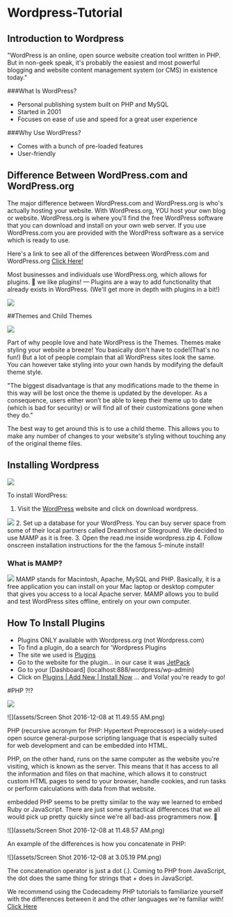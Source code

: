 # Wordpress-Tutorial
## Introduction to Wordpress
 "WordPress is an online, open source website creation tool written in PHP. But in non-geek speak, it's probably the easiest and most powerful blogging and website content management system (or CMS) in existence today."

###What Is WordPress?

  * Personal publishing system built on PHP and MySQL
  * Started in 2001
  * Focuses on ease of use and speed for a great user experience

###Why Use WordPress?
  * Comes with a bunch of pre-loaded features
  * User-friendly
  ## Difference Between WordPress.com and WordPress.org

  The major difference between WordPress.com and WordPress.org is who's actually hosting your website. With WordPress.org, YOU host your own blog or website. WordPress.org is where you'll find the free WordPress software that you can download and install on your own web server. If you use WordPress.com you are provided with the WordPress software as a service which is ready to use.

  Here's a link to see all of the differences between WordPress.com and WordPress.org [Click Here!](http://www.wpbeginner.com/beginners-guide/self-hosted-wordpress-org-vs-free-wordpress-com-infograph/?display=wide)

  Most businesses and individuals use WordPress.org, which allows for plugins. :slightly_smiling_face: we like plugins! — Plugins are a way to add functionality that already exists in WordPress. (We'll get more in depth with plugins in a bit!)


![](http://i.giphy.com/fAjPCZNOtmTLy.gif)

##Themes and Child Themes

![](http://i.giphy.com/l0Hlx6jKwLPAd4PAc.gif)

Part of why people love and hate WordPress is the Themes. Themes make styling your website a breeze! You basically don't have to code!(That's no fun!) But a lot of people complain that all WordPress sites look the same. You can however take styling into your own hands by modifying the default theme style.

"The biggest disadvantage is that any modifications made to the theme in this way will be lost once the theme is updated by the developer. As a consequence, users either won’t be able to keep their theme up to date (which is bad for security) or will find all of their customizations gone when they do."

The best way to get around this is to use a child theme. This allows you to make any number of changes to your website's styling without touching any of the original theme files.



## Installing Wordpress

![](https://s0.wordpress.com/mshots/v1/https%3A%2F%2Fwordpress.org%2Fplugins%2Fdownload-manager%2F?w=600&h=450)

  To install WordPress:
  1. Visit the [WordPress](https://wordpress.org) website and click on download wordpress.

  ![](http://www.wpexplorer.com/wp-content/uploads/2011/05/web-hosting-wordpress-theme.jpg)
  2. Set up a database for your WordPress. You can buy server space from some of their local partners called Dreamhost or Siteground. We decided to use MAMP as it is free.
  3. Open the read.me inside wordpress.zip
  4. Follow onscreen installation instructions for the the famous 5-minute install!

### What is MAMP?
![](http://s3.amazonaws.com/media.skillcrush.com/skillcrush/wp-content/uploads/2015/04/09.png)
  MAMP stands for Macintosh, Apache, MySQL and PHP. Basically, it is a free application you can install on your Mac laptop or desktop computer that gives you access to a local Apache server. MAMP allows you to build and test WordPress sites offline, entirely on your own computer.

## How To Install Plugins
  * Plugins ONLY available with Wordpress.org (not Wordpress.com)
  * To find a plugin, do a search for 'Wordpress Plugins
  * The site we used is [Plugins](https://wordpress.org/plugins)
  * Go to the website for the plugin... in our case it was [JetPack](https://jetpack.com/support/installing-jetpack)
  * Go to your [Dashboard] (localhost:888/wordpress/wp-admin)
  * Click on [Plugins | Add New | Install Now](http://localhost:8888/wordpress/wp-admin/plugin-install.php) ... and Voila! you're ready to go!



#PHP ?!?

  ![](http://i.giphy.com/fAjPCZNOtmTLy.gif)



  ![](assets/Screen Shot 2016-12-08 at 11.49.55 AM.png)

  PHP (recursive acronym for PHP: Hypertext Preprocessor) is a widely-used open source general-purpose scripting language that is especially suited for web development and can be embedded into HTML.

  PHP, on the other hand, runs on the same computer as the website you're visiting, which is known as the server. This means that it has access to all the information and files on that machine, which allows it to construct custom HTML pages to send to your browser, handle cookies, and run tasks or perform calculations with data from that website.

  embedded PHP seems to be pretty similar to the way we learned to embed Ruby or JavaScript. There are just some syntactical differences that we all would pick up pretty quickly since we're all bad-ass programmers now. :slightly_smiling_face:

  ![](assets/Screen Shot 2016-12-08 at 11.48.57 AM.png)


  An example of the differences is how you concatenate in PHP:

  ![](assets/Screen Shot 2016-12-08 at 3.05.19 PM.png)

  The concatenation operator is just a dot (.).  Coming to PHP from JavaScript, the dot does the same thing for strings that + does in JavaScript.


  We recommend using the Codecademy PHP tutorials to familiarize yourself with the differences between it and the other languages we're familiar with! [Click Here](https://www.codecademy.com/learn/php)
